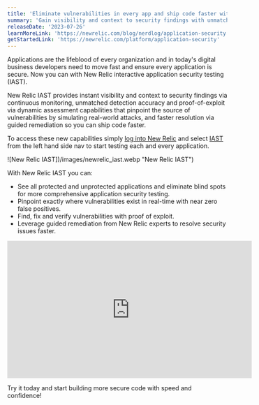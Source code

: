 ```yaml
---
title: 'Eliminate vulnerabilities in every app and ship code faster with New Relic IAST'
summary: 'Gain visibility and context to security findings with unmatched detection accuracy and proof-of-exploit for faster remediation.'
releaseDate: '2023-07-26'
learnMoreLink: 'https://newrelic.com/blog/nerdlog/application-security'
getStartedLink: 'https://newrelic.com/platform/application-security'
---
```


Applications are the lifeblood of every organization and in today's digital business developers need to move fast and ensure every application is secure. Now you can with New Relic interactive application security testing (IAST).

New Relic IAST provides instant visibility and context to security findings via continuous monitoring, unmatched detection accuracy and proof-of-exploit via dynamic assessment capabilities that pinpoint the source of vulnerabilities by simulating real-world attacks, and faster resolution via guided remediation so you can ship code faster.

To access these new capabilities simply [log into New Relic](https://one.newrelic.com) and select [IAST](https://one.newrelic.com/iast) from the left hand side nav to start testing each and every application.

![New Relic IAST])/images/newrelic_iast.webp "New Relic IAST")

With New Relic IAST you can:

- See all protected and unprotected applications and eliminate blind spots for more comprehensive application security testing.
- Pinpoint exactly where vulnerabilities exist in real-time with near zero false positives.
- Find, fix and verify vulnerabilities with proof of exploit.
- Leverage guided remediation from New Relic experts to resolve security issues faster.

<iframe width="560" height="315" src="https://www.youtube.com/embed/qQ7U-dZj82Y" frameborder="0" allow="accelerometer; autoplay; clipboard-write; encrypted-media; gyroscope; picture-in-picture" allowfullscreen></iframe>

Try it today and start building more secure code with speed and confidence!
